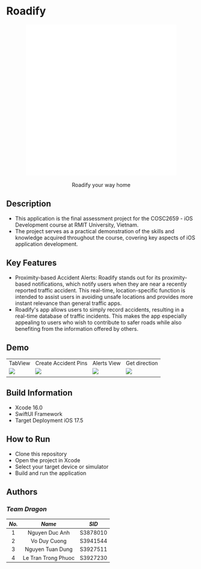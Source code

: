 # Roadify

<p align="center">
  <img width="400" src="Roadify/Roadify/Resources/GIF1.gif">
</p>

<p align="center">Roadify your way home</p>

## Description
- This application is the final assessment project for the COSC2659 - iOS Development course at RMIT University, Vietnam. 
- The project serves as a practical demonstration of the skills and knowledge acquired throughout the course, covering key aspects of iOS application development.

## Key Features
- Proximity-based Accident Alerts: Roadify stands out for its proximity-based notifications, which notify users when they are near a recently reported traffic accident. This real-time, location-specific function is intended to assist users in avoiding unsafe locations and provides more instant relevance than general traffic apps.
- Roadify's app allows users to simply record accidents, resulting in a real-time database of traffic incidents. This makes the app especially appealing to users who wish to contribute to safer roads while also benefiting from the information offered by others.

## Demo
<table>
  <tr>
    <td>TabView</td>
     <td>Create Accident Pins</td>
     <td>Alerts View</td>
     <td>Get direction</td>
  </tr>
  <tr>
    <td><img src="Roadify/Roadify/Resources/TabView.gif" width="256"></td>
    <td><img src="Roadify/Roadify/Resources/MVCreatePin2.gif" width="256"></td>
    <td><img src="Roadify/Roadify/Resources/AlertView.gif" width="256"></td>
    <td><img src="Roadify/Roadify/Resources/MVRoute.gif" width="256"></td>
   </tr>
 </table>

## Build Information
- Xcode 16.0
- SwiftUI Framework
- Target Deployment iOS 17.5

## How to Run
- Clone this repository
- Open the project in Xcode
- Select your target device or simulator
- Build and run the application

## Authors
### *Team Dragon*
| *No.*| *Name*                 | *SID*      |
|:----:|:----------------------:|:----------:|
| 1    | Nguyen Duc Anh         | S3878010   | 
| 2    | Vo Duy Cuong           | S3941544   | 
| 3    | Nguyen Tuan Dung       | S3927511   |
| 4    | Le Tran Trong Phuoc    | S3927230   |
